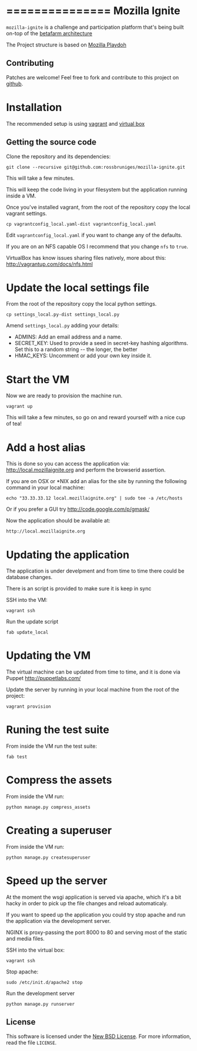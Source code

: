 ===============
Mozilla Ignite
===============

``mozilla-ignite`` is a challenge and participation platform that's being built on-top of the [betafarm architecture](https://github.com/mozilla/betafarm)

The Project structure is based on [Mozilla Playdoh](http://playdoh.readthedocs.org/en/latest/index.html)


Contributing
------------

Patches are welcome! Feel free to fork and contribute to this project on
[github][gh-betafarm].

[gh-betafarm]: https://github.com/rossbruniges/mozilla-ignite


Installation
============

The recommended setup is using [vagrant](http://vagrantup.com/) and [virtual box](https://www.virtualbox.org/wiki/Downloads)


Getting the source code
-----------------------

Clone the repository and its dependencies:

    git clone --recursive git@github.com:rossbruniges/mozilla-ignite.git

This will take a few minutes.

This will keep the code living in your filesystem but the application running inside a VM.

Once you've installed vagrant, from the root of the repository copy the local vagrant settings.

    cp vagrantconfig_local.yaml-dist vagrantconfig_local.yaml

Edit ``vagrantconfig_local.yaml`` if you want to change any of the defaults.

If you are on an NFS capable OS I recommend that you change ``nfs`` to ``true``.

VirtualBox has know issues sharing files natively, more about this: http://vagrantup.com/docs/nfs.html


Update the local settings file
==============================

From the root of the repository copy the local python settings.

    cp settings_local.py-dist settings_local.py

Amend ``settings_local.py``  adding your details:

- ADMINS: Add an email address and a name.
- SECRET_KEY: Used to provide a seed in secret-key hashing algorithms. Set this to a random string -- the longer, the better
- HMAC_KEYS: Uncomment or add your own key inside it.


Start the VM
============

Now we are ready to provision the machine run.

    vagrant up

This will take a few minutes, so go on and reward yourself with a nice cup of tea!


Add a host alias
================

This is done so you can access the application via: http://local.mozillaignite.org and perform the browserid assertion.

If you are on OSX or *NIX add an alias for the site by running the following command in your local machine:

    echo "33.33.33.12 local.mozillaignite.org" | sudo tee -a /etc/hosts

Or if you prefer a GUI try http://code.google.com/p/gmask/

Now the application should be available at:

    http://local.mozillaignite.org


Updating the application
========================

The application is under develpment and from time to time there could be database changes.

There is an script is provided to make sure it is keep in sync

SSH into the VM:

    vagrant ssh

Run the update script

    fab update_local


Updating the VM
===============

The virtual machine can be updated from time to time, and it is done via Puppet http://puppetlabs.com/

Update the server by running in your local machine from the root of the project:

    vagrant provision


Runing the test suite
=====================

From inside the VM run the test suite:

    fab test

Compress the assets
===================

From inside the VM run:

    python manage.py compress_assets


Creating a superuser
====================

From inside the VM run:

    python manage.py createsuperuser


Speed up the server
===================

At the moment the wsgi application is served via apache, which it's a bit hacky in order to pick up the file changes and reload automaticaly.

If you want to speed up the application you could try stop apache and run the application via the development server.

NGINX is proxy-passing the port 8000 to 80 and serving most of the static and media  files.

SSH into the virtual box:

    vagrant ssh

Stop apache:

    sudo /etc/init.d/apache2 stop

Run the development server

    python manage.py runserver


License
-------
This software is licensed under the [New BSD License][BSD]. For more
information, read the file ``LICENSE``.

[BSD]: http://creativecommons.org/licenses/BSD/

